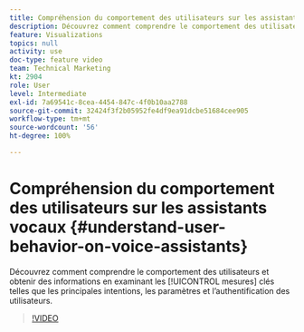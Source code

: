 ```yaml
---
title: Compréhension du comportement des utilisateurs sur les assistants vocaux
description: Découvrez comment comprendre le comportement des utilisateurs et obtenir des informations en examinant les mesures clés telles que les principales intentions, les paramètres et l’authentification des utilisateurs.
feature: Visualizations
topics: null
activity: use
doc-type: feature video
team: Technical Marketing
kt: 2904
role: User
level: Intermediate
exl-id: 7a69541c-8cea-4454-847c-4f0b10aa2788
source-git-commit: 32424f3f2b05952fe4df9ea91dcbe51684cee905
workflow-type: tm+mt
source-wordcount: '56'
ht-degree: 100%

---
```


# Compréhension du comportement des utilisateurs sur les assistants vocaux {#understand-user-behavior-on-voice-assistants}

Découvrez comment comprendre le comportement des utilisateurs et obtenir des informations en examinant les [!UICONTROL mesures] clés telles que les principales intentions, les paramètres et l’authentification des utilisateurs.

>[!VIDEO](https://video.tv.adobe.com/v/27227/?quality=9)
